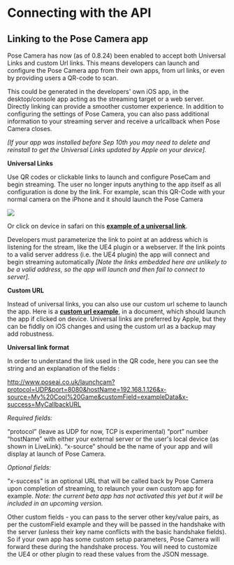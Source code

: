 Connecting with the API
=====

## Linking to the Pose Camera app

​Pose Camera has now (as of 0.8.24) been enabled to accept both Universal Links and custom Url links. This means developers can launch and configure the Pose Camera app from their own apps, from url links, or even by providing users a QR-code to scan.

This could be generated in the developers' own iOS app, in the desktop/console app acting as the streaming target or a web server. Directly linking can provide a smoother customer experience. In addition to configuring the settings of Pose Camera, you can also pass additional information to your streaming server and receive a urlcallback when Pose Camera closes.

_[If your app was installed before Sep 10th you may need to delete and reinstall to get the Universal Links updated by Apple on your device]._

**Universal Links**

Use QR codes or clickable links to launch and configure PoseCam and begin streaming. The user no longer inputs anything to the app itself as all configuration is done by the link. For example, scan this QR-Code with your normal camera on the iPhone and it should launch the Pose Camera

![](https://static.wixstatic.com/media/9e8b9f_97a83898d2aa4d6699607cb2eef450a0~mv2.png)

Or click on device in safari on this [**example of a universal link**](http://www.poseai.co.uk/launchcam?protocol=UDP&port=8080&hostName=192.168.1.126&x-source=My%20Cool%20Game&customField=exampleData&x-success=MyCallbackURL).

Developers must parameterize the link to point at an address which is listening for the stream, like the UE4 plugin or a webserver. If the link points to a valid server address (i.e. the UE4 plugin) the app will connect and begin streaming automatically _[Note the links embedded here are unlikely to be a valid address, so the app will launch and then fail to connect to server]._

**Custom URL**

Instead of universal links, you can also use our custom url scheme to launch the app. Here is a [**custom url example**](https://v3-170-0-dot-wixlabs-wix-faq-11.uc.r.appspot.com/#viewer-undefined), in a document, which should launch the app if clicked on device. Universal links are preferred by Apple, but they can be fiddly on iOS changes and using the custom url as a backup may add robustness.

**Universal link format**

In order to understand the link used in the QR code, here you can see the string and an explanation of the fields :

http://www.poseai.co.uk/launchcam?protocol=UDP&port=8080&hostName=192.168.1.126&x-source=My%20Cool%20Game&customField=exampleData&x-success=MyCallbackURL

_Required fields:_

“protocol” (leave as UDP for now, TCP is experimental)
“port” number
“hostName” with either your external server or the user's local device (as shown in LiveLink).
“x-source” should be the name of your app and will display at launch of Pose Camera.

_Optional fields:_

"x-success" is an optional URL that will be called back by Pose Camera upon completion of streaming, to relaunch your own custom app for example. _Note: the current beta app has not activated this yet but it will be included in an upcoming version._

Other custom fields - you can pass to the server other key/value pairs, as per the customField example and they will be passed in the handshake with the server (unless their key name conflicts with the basic handshake fields). So if your own app has some custom setup parameters, Pose Camera will forward these during the handshake process. You will need to customize the UE4 or other plugin to read these values from the JSON message.

